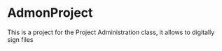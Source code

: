 # AdmonProject
This is a project for the Project Administration class, it allows to digitally sign files
